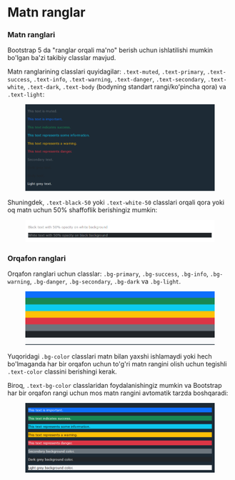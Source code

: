 # Matn ranglar

### Matn ranglari

Bootstrap 5 da "ranglar orqali ma'no" berish uchun ishlatilishi mumkin bo'lgan ba'zi takibiy classlar mavjud.

Matn ranglarining classlari quyidagilar: `.text-muted`, `.text-primary`, `.text-success`, `.text-info`, `.text-warning`, `.text-danger`, `.text-secondary`, `.text-white`, `.text-dark`, `.text-body` (bodyning standart rangi/koʻpincha qora) va `.text-light`:

<figure><img src="../../../.gitbook/assets/image (106).png" alt=""><figcaption></figcaption></figure>

Shuningdek, `.text-black-50` yoki `.text-white-50` classlari orqali qora yoki oq matn uchun 50% shaffoflik berishingiz mumkin:

<figure><img src="../../../.gitbook/assets/image (458).png" alt=""><figcaption></figcaption></figure>

### Orqafon ranglari

Orqafon ranglari uchun classlar: `.bg-primary`, `.bg-success`, `.bg-info`, `.bg-warning`, `.bg-danger`, `.bg-secondary`, `.bg-dark`  va `.bg-light`.

<figure><img src="../../../.gitbook/assets/image (18).png" alt=""><figcaption></figcaption></figure>

Yuqoridagi `.bg-color` classlari matn bilan yaxshi ishlamaydi yoki hech bo'lmaganda har bir orqafon uchun to'g'ri matn rangini olish uchun tegishli `.text-color` classini berishingi kerak.

Biroq, `.text-bg-color` classlaridan foydalanishingiz mumkin va Bootstrap har bir orqafon rangi uchun mos matn rangini avtomatik tarzda boshqaradi:

<figure><img src="../../../.gitbook/assets/image (101).png" alt=""><figcaption></figcaption></figure>
